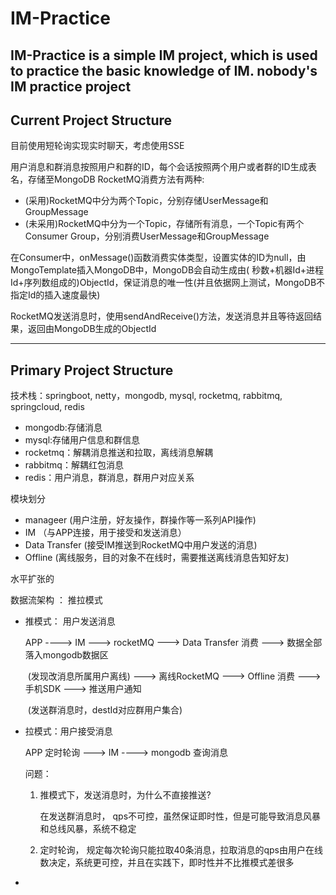# IM-Practice

IM-Practice is a simple IM project, which is used to practice the basic knowledge of IM.
nobody's IM practice project
------------------------------------------------------------------

## Current Project Structure

目前使用短轮询实现实时聊天，考虑使用SSE

用户消息和群消息按照用户和群的ID，每个会话按照两个用户或者群的ID生成表名，存储至MongoDB
RocketMQ消费方法有两种:

- (采用)RocketMQ中分为两个Topic，分别存储UserMessage和GroupMessage
- (未采用)RocketMQ中分为一个Topic，存储所有消息，一个Topic有两个Consumer Group，分别消费UserMessage和GroupMessage

在Consumer中，onMessage()函数消费实体类型，设置实体的ID为null，由MongoTemplate插入MongoDB中，MongoDB会自动生成由(
秒数+机器Id+进程Id+序列数组成的)ObjectId，保证消息的唯一性(并且依据网上测试，MongoDB不指定Id的插入速度最快)

RocketMQ发送消息时，使用sendAndReceive()方法，发送消息并且等待返回结果，返回由MongoDB生成的ObjectId

------------------------------------------------------------------

## Primary Project Structure

技术栈：springboot, netty，mongodb, mysql, rocketmq, rabbitmq, springcloud, redis

- mongodb:存储消息
- mysql:存储用户信息和群信息
- rocketmq：解耦消息推送和拉取，离线消息解耦
- rabbitmq：解耦红包消息
- redis：用户消息，群消息，群用户对应关系

模块划分

- manageer (用户注册，好友操作，群操作等一系列API操作)
- IM （与APP连接，用于接受和发送消息）
- Data Transfer (接受IM推送到RocketMQ中用户发送的消息)
- Offline (离线服务，目的对象不在线时，需要推送离线消息告知好友)

水平扩张的

数据流架构 ： 推拉模式

- 推模式： 用户发送消息

  APP ----> IM ---> rocketMQ ---> Data Transfer 消费 ---> 数据全部落入mongodb数据区

  ​                                                    (发现改消息所属用户离线) ---> 离线RocketMQ ---> Offline 消费 --->
  手机SDK ---> 推送用户通知

  ​                                                    (发送群消息时，destId对应群用户集合)

- 拉模式：用户接受消息

  APP 定时轮询 ---> IM ----> mongodb 查询消息

  问题：

    1. 推模式下，发送消息时，为什么不直接推送?

       在发送群消息时， qps不可控，虽然保证即时性，但是可能导致消息风暴和总线风暴，系统不稳定

    2. 定时轮询， 规定每次轮询只能拉取40条消息，拉取消息的qps由用户在线数决定，系统更可控，并且在实践下，即时性并不比推模式差很多

- 
